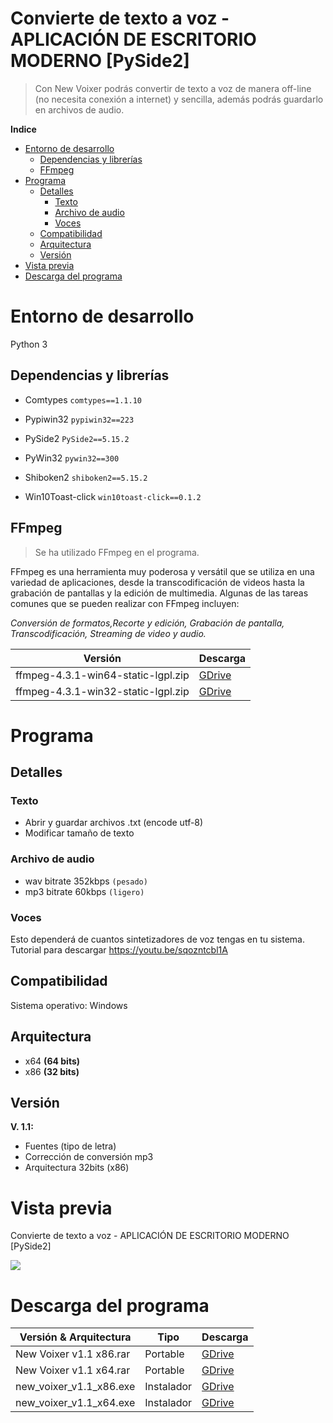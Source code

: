 # Convierte de texto a voz - APLICACIÓN DE ESCRITORIO MODERNO [PySide2]

>Con New Voixer podrás convertir de texto a voz de manera off-line (no necesita conexión a internet) y sencilla, además podrás guardarlo en archivos de audio.

**Indice**
* [Entorno de desarrollo](#entorno-de-desarrollo)
    - [Dependencias y librerías](#dependencias-y-librerías)
    - [FFmpeg](#ffmpeg)
* [Programa](#programa)
    - [Detalles](#detalles)
        * [Texto](#texto)
        * [Archivo de audio](#archivo-de-audio)
        * [Voces](#voces)
    - [Compatibilidad](#compatibilidad)
    - [Arquitectura](#arquitectura)
    - [Versión](#versión)
* [Vista previa](#vista-previa)
* [Descarga del programa](#descarga-del-programa)


# Entorno de desarrollo

Python 3

## Dependencias y librerías

- Comtypes `comtypes==1.1.10`

- Pypiwin32 `pypiwin32==223`

- PySide2  `PySide2==5.15.2`

- PyWin32 `pywin32==300`

- Shiboken2 `shiboken2==5.15.2`

- Win10Toast-click `win10toast-click==0.1.2`

## FFmpeg

> Se ha utilizado FFmpeg en el programa.

FFmpeg es una herramienta muy poderosa y versátil que se utiliza en una variedad de aplicaciones, desde la transcodificación de videos hasta la grabación de pantallas y la edición de multimedia. Algunas de las tareas comunes que se pueden realizar con FFmpeg incluyen: 

*Conversión de formatos,Recorte y edición, Grabación de pantalla, Transcodificación, Streaming de video y audio.*


| Versión  | Descarga  |
| ------------ | ------------ |
| ffmpeg-4.3.1-win64-static-lgpl.zip  | [GDrive](https://drive.google.com/file/d/1Qy7O_1u_K18aCgkJ2fXfP8tPGogiYL9-/view?usp=drive_link "")  |
| ffmpeg-4.3.1-win32-static-lgpl.zip  | [GDrive](https://drive.google.com/file/d/1tWeMD5Ey8CjtGeZwdLGbjJrmP-qy8mTE/view?usp=drive_link "")  |


# Programa

## Detalles

### Texto

- Abrir y guardar archivos .txt (encode utf-8)
- Modificar tamaño de texto

### Archivo de audio

- wav bitrate 352kbps `(pesado)` 
- mp3 bitrate 60kbps `(ligero)` 

### Voces

Esto dependerá de cuantos sintetizadores de voz tengas en tu sistema.
Tutorial para descargar https://youtu.be/sqozntcbl1A


## Compatibilidad

Sistema operativo: Windows

## Arquitectura
- x64 **(64 bits)**
- x86 **(32 bits)**

## Versión

**V. 1.1:**

- Fuentes (tipo de letra)
- Corrección de conversión mp3
- Arquitectura 32bits (x86)


# Vista previa

Convierte de texto a voz - APLICACIÓN DE ESCRITORIO MODERNO [PySide2]

[![](https://i9.ytimg.com/vi/mPjs5IZ1kho/maxresdefault.jpg?v=60a97556&sqp=CPzwnqoG&rs=AOn4CLAzJ3kyycvNmOoCGEMHvJ67eBVxaA)](https://youtu.be/mPjs5IZ1kho?si=kJmDz74R5gzLaRVf)


# Descarga del programa

| Versión & Arquitectura  | Tipo  | Descarga |
| ------------ | ------------ |  ------------ | 
| New Voixer v1.1 x86.rar  | Portable  | [GDrive](https://drive.google.com/file/d/1TJe4QnNqMdQLDLGBXbX9fvPMsywdd7I_/view?usp=drive_link "") |
| New Voixer v1.1 x64.rar  |  Portable | [GDrive](https://drive.google.com/file/d/1zlrtFFeCfqmnbIwEb4ybJvkEG3hdCyLN/view?usp=drive_link "") |
| new_voixer_v1.1_x86.exe | Instalador | [GDrive](https://drive.google.com/file/d/1Qw8LQcN26eH8XK2VjrWa0ceuplZB9YLL/view?usp=drive_link "") |
| new_voixer_v1.1_x64.exe |  Instalador | [GDrive](https://drive.google.com/file/d/17Jc99NgirEPiw20D4rRifO15ImFhLMyA/view?usp=drive_link "") |

